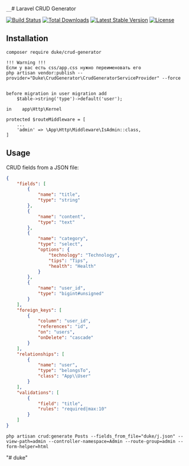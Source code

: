 `````__`````# Laravel CRUD Generator

[![Build Status](https://travis-ci.org/duke/crud-generator.svg?branch=master)](https://travis-ci.org/duke/crud-generator.svg?branch=master)
[![Total Downloads](https://poser.pugx.org/duke/crud-generator/d/total.svg)](https://packagist.org/packages/duke/crud-generator)
[![Latest Stable Version](https://poser.pugx.org/duke/crud-generator/v/stable.svg)](https://packagist.org/packages/duke/crud-generator)
[![License](https://poser.pugx.org/duke/crud-generator/license.svg)](https://packagist.org/packages/duke/crud-generator)

## Installation
```
composer require duke/crud-generator
```

```
!!! Warning !!!
Если у вас есть css/app.css нужно переименовать его
php artisan vendor:publish --provider="Duke\CrudGenerator\CrudGeneratorServiceProvider" --force


```

```
before migration in user migration add
    $table->string('type')->default('user');
```

```
in    app\Http\Kernel

protected $routeMiddleware = [
    ...
    'admin' => \App\Http\Middleware\IsAdmin::class,
]
```
## Usage

CRUD fields from a JSON file:

```json
{
    "fields": [
        {
            "name": "title",
            "type": "string"
        },
        {
            "name": "content",
            "type": "text"
        },
        {
            "name": "category",
            "type": "select",
            "options": {
                "technology": "Technology",
                "tips": "Tips",
                "health": "Health"
            }
        },
        {
            "name": "user_id",
            "type": "bigint#unsigned"
        }
    ],
    "foreign_keys": [
        {
            "column": "user_id",
            "references": "id",
            "on": "users",
            "onDelete": "cascade"
        }
    ],
    "relationships": [
        {
            "name": "user",
            "type": "belongsTo",
            "class": "App\\User"
        }
    ],
    "validations": [
        {
            "field": "title",
            "rules": "required|max:10"
        }
    ]
}
```
```
php artisan crud:generate Posts --fields_from_file="duke/j.json" --view-path=admin --controller-namespace=Admin --route-group=admin --form-helper=html
```
"# duke" 
